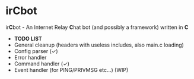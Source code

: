 ir<b>C</b>bot
====

ir<b>C</b>bot - An Internet Relay <b>C</b>hat bot (and possibly a framework) written in <b>C</b>


- <b>TODO LIST</b>
- General cleanup (headers with useless includes, also main.c loading)
- Config parser (✓)
- Error handler
- Command handler (✓)
- Event handler (for PING/PRIVMSG etc...) (WIP)
